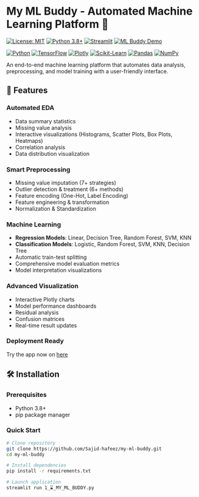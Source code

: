 # My ML Buddy - Automated Machine Learning Platform 🚀

[![License: MIT](https://img.shields.io/badge/License-MIT-yellow.svg)](https://opensource.org/licenses/MIT)
[![Python 3.8+](https://img.shields.io/badge/Python-3.8%2B-blue.svg)](https://www.python.org/downloads/)
[![Streamlit](https://img.shields.io/badge/Streamlit-1.22.0-FF4B4B.svg)](https://streamlit.io)
[![ML Buddy Demo](https://img.shields.io/badge/Demo-Video_Available-red?style=flat&logo=youtube)](https://www.youtube.com/watch?v=j7-GOT51-e0&t=15s)

[![Python](https://img.shields.io/badge/Python-3.8+-blue.svg)](https://www.python.org/)
[![TensorFlow](https://img.shields.io/badge/TensorFlow-2.4+-orange.svg)](https://www.tensorflow.org/)
[![Plotly](https://img.shields.io/badge/Plotly-5.0+-blue.svg)](https://plotly.com/)
[![Scikit-Learn](https://img.shields.io/badge/Scikit--Learn-0.24+-f89c2c.svg)](https://scikit-learn.org/)
[![Pandas](https://img.shields.io/badge/Pandas-1.2+-150458.svg)](https://pandas.pydata.org/)
[![NumPy](https://img.shields.io/badge/NumPy-1.19+-013243.svg)](https://numpy.org/)

An end-to-end machine learning platform that automates data analysis, preprocessing, and model training with a user-friendly interface.

## 🌟 Features

### Automated EDA
- Data summary statistics
- Missing value analysis
- Interactive visualizations (Histograms, Scatter Plots, Box Plots, Heatmaps)
- Correlation analysis
- Data distribution visualization

### Smart Preprocessing
- Missing value imputation (7+ strategies)
- Outlier detection & treatment (6+ methods)
- Feature encoding (One-Hot, Label Encoding)
- Feature engineering & transformation
- Normalization & Standardization

### Machine Learning
- **Regression Models**: Linear, Decision Tree, Random Forest, SVM, KNN
- **Classification Models**: Logistic, Random Forest, SVM, KNN, Decision Tree
- Automatic train-test splitting
- Comprehensive model evaluation metrics
- Model interpretation visualizations

### Advanced Visualization
- Interactive Plotly charts
- Model performance dashboards
- Residual analysis
- Confusion matrices
- Real-time result updates

### Deployment Ready
Try the app now on [here](https://my-mlbuddy.streamlit.app/)

## 🛠 Installation

### Prerequisites
- Python 3.8+
- pip package manager

### Quick Start
```bash
# Clone repository
git clone https://github.com/Sajid-hafeez/my-ml-buddy.git
cd my-ml-buddy

# Install dependencies
pip install -r requirements.txt

# Launch application
streamlit run 1_⌛_MY_ML_BUDDY.py
